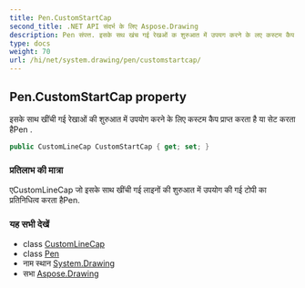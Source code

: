 ```yaml
---
title: Pen.CustomStartCap
second_title: .NET API संदर्भ के लिए Aspose.Drawing
description: Pen संपत्त. इसके सथ खंच गई रेखओं क शुरुआत में उपयग करने के लए कस्टम कैप प्रप्त करत है य सेट करत हैPen .
type: docs
weight: 70
url: /hi/net/system.drawing/pen/customstartcap/
---
```

## Pen.CustomStartCap property

इसके साथ खींची गई रेखाओं की शुरुआत में उपयोग करने के लिए कस्टम कैप प्राप्त करता है या सेट करता हैPen .

```csharp
public CustomLineCap CustomStartCap { get; set; }
```

### प्रतिलाभ की मात्रा

एCustomLineCap जो इसके साथ खींची गई लाइनों की शुरुआत में उपयोग की गई टोपी का प्रतिनिधित्व करता हैPen.

### यह सभी देखें

* class [CustomLineCap](../../../system.drawing.drawing2d/customlinecap/)
* class [Pen](../)
* नाम स्थान [System.Drawing](../../pen/)
* सभा [Aspose.Drawing](../../../)


